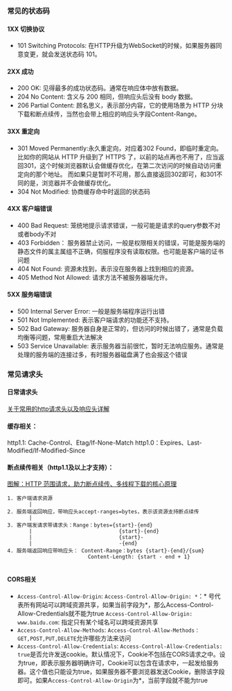 ### 常见的状态码
#### 1XX 切换协议
- 101 Switching Protocols: 在HTTP升级为WebSocket的时候，如果服务器同意变更，就会发送状态码 101。

#### 2XX 成功
- 200 OK: 见得最多的成功状态码。通常在响应体中放有数据。
- 204 No Content: 含义与 200 相同，但响应头后没有 body 数据。
- 206 Partial Content: 顾名思义，表示部分内容，它的使用场景为 HTTP 分块下载和断点续传，当然也会带上相应的响应头字段Content-Range。

#### 3XX 重定向
- 301 Moved Permanently:永久重定向，对应着302 Found，即临时重定向。
比如你的网站从 HTTP 升级到了 HTTPS 了，以前的站点再也不用了，应当返回301，这个时候浏览器默认会做缓存优化，在第二次访问的时候自动访问重定向的那个地址。
而如果只是暂时不可用，那么直接返回302即可，和301不同的是，浏览器并不会做缓存优化。
- 304 Not Modified: 协商缓存命中时返回的状态码

#### 4XX 客户端错误
- 400 Bad Request: 笼统地提示请求错误，一般可能是请求的query参数不对或者body不对
- 403 Forbidden： 服务器禁止访问，一般是权限相关的错误，可能是服务端的静态文件的属主属组不正确，伺服程序没有读取权限。也可能是客户端的证书问题
- 404 Not Found: 资源未找到，表示没在服务器上找到相应的资源。
- 405 Method Not Allowed: 请求方法不被服务器端允许。

#### 5XX 服务端错误
- 500 Internal Server Error: 一般是服务端程序运行出错
- 501 Not Implemented: 表示客户端请求的功能还不支持。
- 502 Bad Gateway: 服务器自身是正常的，但访问的时候出错了，通常是负载均衡等问题，常用重启大法解决
- 503 Service Unavailable: 表示服务器当前很忙，暂时无法响应服务。通常是处理的服务端的连接过多，有时服务器磁盘满了也会报这个错误

### 常见请求头
#### 日常请求头
[关于常用的http请求头以及响应头详解](https://juejin.im/post/5c17d3cd5188250d9e604628)
#### 缓存相关：
http1.1: Cache-Control、Etag/If-None-Match
http1.0：Expires、Last-Modified/If-Modified-Since

#### 断点续传相关（http1.1及以上才支持）：
[图解：HTTP 范围请求，助力断点续传、多线程下载的核心原理](https://juejin.im/post/5b555f055188251af25700aa)
```
1. 客户端请求资源
       |
2. 服务端返回响应，带响应头accept-ranges=bytes，表示该资源支持断点续传
       |
3. 客户端发请求带请求头：Range：bytes={start}-{end}
       |                            {start}-{end}
       |                            {start}-
       |                            -{end}
4. 服务端返回响应带响应头： Content-Range：bytes {start}-{end}/{sum}
                          Content-Length: {start - end + 1}
                              
```

#### CORS相关
- `Access-Control-Allow-Origin`: 
`Access-Control-Allow-Origin: *`：* 号代表所有网站可以跨域资源共享，如果当前字段为*，那么Access-Control-Allow-Credentials就不能为true
`Access-Control-Allow-Origin: www.baidu.com`: 指定只有某个域名可以跨域资源共享
- `Access-Control-Allow-Methods`:
`Access-Control-Allow-Methods：GET,POST,PUT,DELETE`允许哪些方法来访问
- `Access-Control-Allow-Credentials`:
`Access-Control-Allow-Credentials: true`是否允许发送cookie。默认情况下，Cookie不包括在CORS请求之中。设为true，即表示服务器明确许可，Cookie可以包含在请求中，一起发给服务器。这个值也只能设为true，如果服务器不要浏览器发送Cookie，删除该字段即可。如果A`ccess-Control-Allow-Origin`为*，当前字段就不能为true
